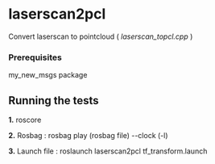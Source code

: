 # laserscan2pcl

Convert laserscan to pointcloud ( *laserscan_topcl.cpp* ) 

### Prerequisites

my_new_msgs package

## Running the tests

**1.** roscore

**2.** Rosbag : rosbag play (rosbag file) --clock (-l)

**3.** Launch file : roslaunch laserscan2pcl tf_transform.launch 
